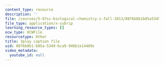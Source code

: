 ```yaml
---
content_type: resource
description: ''
file: /courses/5-07sc-biological-chemistry-i-fall-2013/0876b8b1b05a5349bca9946b1e14469c_vL_E7Ik_vBs.vtt
file_type: application/x-subrip
learning_resource_types: []
ocw_type: OCWFile
resourcetype: Other
title: 3play caption file
uid: 0876b8b1-b05a-5349-bca9-946b1e14469c
video_metadata:
  youtube_id: null
---
```

